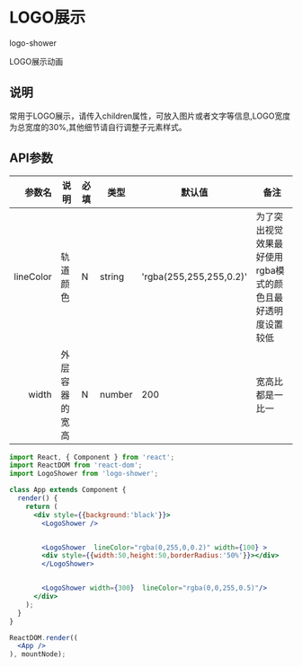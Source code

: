 # LOGO展示

logo-shower

LOGO展示动画



## 说明
常用于LOGO展示，请传入children属性，可放入图片或者文字等信息,LOGO宽度为总宽度的30%,其他细节请自行调整子元素样式。


## API参数

| 参数名 | 说明 | 必填 | 类型 | 默认值 | 备注 |
| ---: | ---- | ---- | ---- | ------ | ---- |
|    lineColor    |  轨道颜色   |    N  |   string   |  'rgba(255,255,255,0.2)'     |    为了突出视觉效果最好使用rgba模式的颜色且最好透明度设置较低  |
|  width  |  外层容器的宽高 | N | number | 200 | 宽高比都是一比一 |

````jsx
import React, { Component } from 'react';
import ReactDOM from 'react-dom';
import LogoShower from 'logo-shower';

class App extends Component {
  render() {
    return (
      <div style={{background:'black'}}>
        <LogoShower />


        <LogoShower  lineColor="rgba(0,255,0,0.2)" width={100} >
        <div style={{width:50,height:50,borderRadius:'50%'}}></div>
        </LogoShower>


        <LogoShower width={300}  lineColor="rgba(0,0,255,0.5)"/>
      </div>
    );
  }
}

ReactDOM.render((
  <App />
), mountNode);
````

